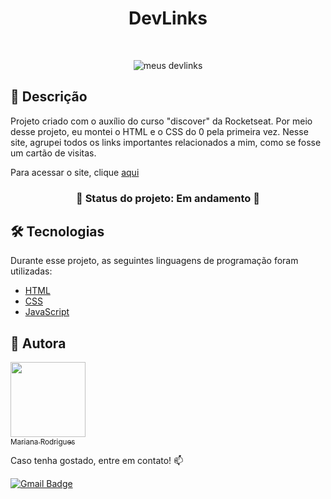 <h1 align= "center"> DevLinks </h1>

<br>

<p align="center">
  <img alt="meus devlinks" scr=".github/preview.jpg">
</p>

## 📝 Descrição

<p>
Projeto criado com o auxílio do curso "discover" da Rocketseat. Por meio desse projeto, eu montei o HTML e o CSS do 0 pela primeira vez. Nesse site, agrupei todos os links importantes relacionados a mim, como se fosse um cartão de visitas.

Para acessar o site, clique [aqui](https://dev-links-dun-ten.vercel.app)

<h3 align="center"> 
	🌠 Status do projeto: Em andamento 🌠
</h3>

## 🛠️ Tecnologias

Durante esse projeto, as seguintes linguagens de programação foram utilizadas:

- [HTML](https://developer.mozilla.org/pt-BR/docs/Web/HTML)
- [CSS](https://developer.mozilla.org/pt-BR/docs/Web/CSS)
- [JavaScript](https://developer.mozilla.org/pt-BR/docs/Web/JavaScript)

## 🧋 Autora

[<img loading="lazy" src="https://github.com/mariprogramming/Jogo-do-Numero-Secreto/assets/159939428/12f819e8-d6fd-4282-b81e-10a4ce634dd5" width=120><br><sub>Mariana Rodrigues</sub>](https://github.com/mariprogramming)

Caso tenha gostado, entre em contato! 📫

[![Gmail Badge](https://img.shields.io/badge/-mari3008rodrigues@gmail.com-c14438?style=flat-square&logo=Gmail&logoColor=white&link=mailto:mari3008rodrigue1@gmail.com)](mailto:mari3008rodrigues.com)
